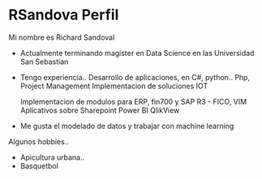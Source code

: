 # **RSandova Perfil**

Mi nombre es Richard Sandoval 
- Actualmente terminando magister en Data Science en las Universidad San Sebastian

- Tengo experiencia..
  Desarrollo de aplicaciones, en C#, python.. Php,
  Project Management
  Implementacion de soluciones IOT
  
  Implementacion de modulos para ERP, fin700 y SAP R3 - FICO, VIM
  Aplicativos sobre Sharepoint
  Power BI
  QlikView

- Me gusta el modelado de datos y trabajar con machine learning


Algunos hobbies..
- Apicultura urbana..
- Basquetbol
 
